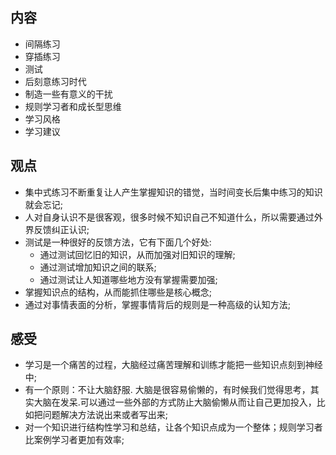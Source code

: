 ## 内容
* 间隔练习
* 穿插练习
* 测试
* 后刻意练习时代
* 制造一些有意义的干扰
* 规则学习者和成长型思维
* 学习风格
* 学习建议
 

## 观点
* 集中式练习不断重复让人产生掌握知识的错觉，当时间变长后集中练习的知识就会忘记;
* 人对自身认识不是很客观，很多时候不知识自己不知道什么，所以需要通过外界反馈纠正认识;
* 测试是一种很好的反馈方法，它有下面几个好处:
  * 通过测试回忆旧的知识，从而加强对旧知识的理解;
  * 通过测试增加知识之间的联系;
  * 通过测试让人知道哪些地方没有掌握需要加强;
* 掌握知识点的结构，从而能抓住哪些是核心概念;
* 通过对事情表面的分析，掌握事情背后的规则是一种高级的认知方法;

## 感受
* 学习是一个痛苦的过程，大脑经过痛苦理解和训练才能把一些知识点刻到神经中;
* 有一个原则：不让大脑舒服. 大脑是很容易偷懒的，有时候我们觉得思考，其实大脑在发呆.可以通过一些外部的方式防止大脑偷懒从而让自己更加投入，比如把问题解决方法说出来或者写出来;
* 对一个知识进行结构性学习和总结，让各个知识点成为一个整体；规则学习者比案例学习者更加有效率;
